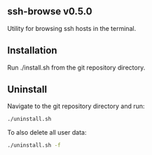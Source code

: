 ## ssh-browse v0.5.0
Utility for browsing ssh hosts in the terminal.

## Installation
Run ./install.sh from the git repository directory.

## Uninstall
Navigate to the git repository directory and run:
```bash
./uninstall.sh
```
To also delete all user data:
```bash
./uninstall.sh -f
```

